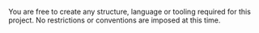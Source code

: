 You are free to create any structure, language or tooling required for this project. No restrictions or conventions are imposed at this time.
